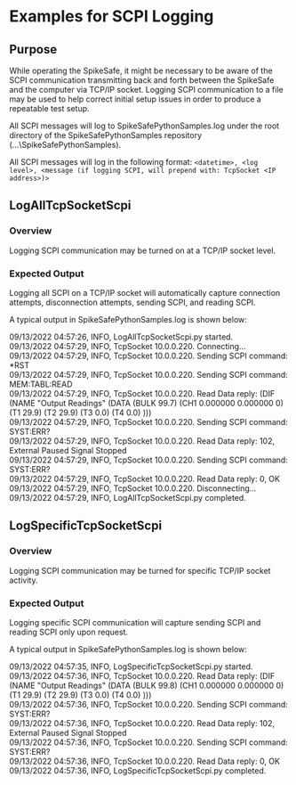 # Examples for SCPI Logging

## Purpose
While operating the SpikeSafe, it might be necessary to be aware of the SCPI communication transmitting back and forth between the SpikeSafe and the computer via TCP/IP socket. Logging SCPI communication to a file may be used to help correct initial setup issues in order to produce a repeatable test setup.

All SCPI messages will log to SpikeSafePythonSamples.log under the root directory of the SpikeSafePythonSamples repository (...\SpikeSafePythonSamples\).

All SCPI messages will log in the following format:
`<datetime>, <log level>, <message (if logging SCPI, will prepend with: TcpSocket <IP address>)>`

## LogAllTcpSocketScpi

### Overview
Logging SCPI communication may be turned on at a TCP/IP socket level.

### Expected Output
Logging all SCPI on a TCP/IP socket will automatically capture connection attempts, disconnection attempts, sending SCPI, and reading SCPI.

A typical output in SpikeSafePythonSamples.log is shown below:

09/13/2022 04:57:26, INFO, LogAllTcpSocketScpi.py started.  
09/13/2022 04:57:29, INFO, TcpSocket 10.0.0.220. Connecting...  
09/13/2022 04:57:29, INFO, TcpSocket 10.0.0.220. Sending SCPI command: *RST  
09/13/2022 04:57:29, INFO, TcpSocket 10.0.0.220. Sending SCPI command: MEM:TABL:READ  
09/13/2022 04:57:29, INFO, TcpSocket 10.0.0.220. Read Data reply: (DIF (NAME "Output Readings" (DATA (BULK 99.7) (CH1 0.000000 0.000000 0) (T1 29.9) (T2 29.9) (T3 0.0) (T4 0.0) )))  
09/13/2022 04:57:29, INFO, TcpSocket 10.0.0.220. Sending SCPI command: SYST:ERR?  
09/13/2022 04:57:29, INFO, TcpSocket 10.0.0.220. Read Data reply: 102, External Paused Signal Stopped  
09/13/2022 04:57:29, INFO, TcpSocket 10.0.0.220. Sending SCPI command: SYST:ERR?  
09/13/2022 04:57:29, INFO, TcpSocket 10.0.0.220. Read Data reply: 0, OK  
09/13/2022 04:57:29, INFO, TcpSocket 10.0.0.220. Disconnecting...  
09/13/2022 04:57:29, INFO, LogAllTcpSocketScpi.py completed.  

## LogSpecificTcpSocketScpi

### Overview
Logging SCPI communication may be turned for specific TCP/IP socket activity.

### Expected Output
Logging specific SCPI communication will capture sending SCPI and reading SCPI only upon request.

A typical output in SpikeSafePythonSamples.log is shown below:

09/13/2022 04:57:35, INFO, LogSpecificTcpSocketScpi.py started.  
09/13/2022 04:57:36, INFO, TcpSocket 10.0.0.220. Read Data reply: (DIF (NAME "Output Readings" (DATA (BULK 99.8) (CH1 0.000000 0.000000 0) (T1 29.9) (T2 29.9) (T3 0.0) (T4 0.0) )))  
09/13/2022 04:57:36, INFO, TcpSocket 10.0.0.220. Sending SCPI command: SYST:ERR?  
09/13/2022 04:57:36, INFO, TcpSocket 10.0.0.220. Read Data reply: 102, External Paused Signal Stopped  
09/13/2022 04:57:36, INFO, TcpSocket 10.0.0.220. Sending SCPI command: SYST:ERR?  
09/13/2022 04:57:36, INFO, TcpSocket 10.0.0.220. Read Data reply: 0, OK  
09/13/2022 04:57:36, INFO, LogSpecificTcpSocketScpi.py completed.  